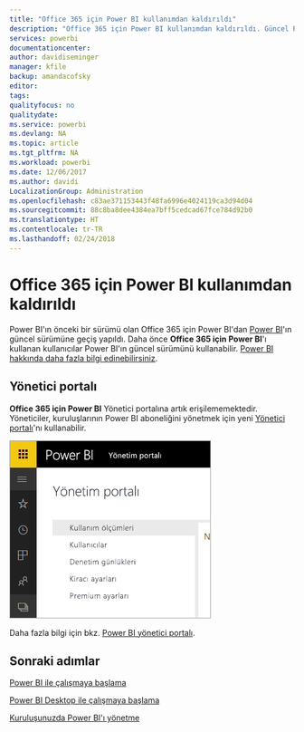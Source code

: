 ```yaml
---
title: "Office 365 için Power BI kullanımdan kaldırıldı"
description: "Office 365 için Power BI kullanımdan kaldırıldı. Güncel Power BI'ı nasıl kullanacağınızı ve yöneteceğinizi öğrenin."
services: powerbi
documentationcenter: 
author: davidiseminger
manager: kfile
backup: amandacofsky
editor: 
tags: 
qualityfocus: no
qualitydate: 
ms.service: powerbi
ms.devlang: NA
ms.topic: article
ms.tgt_pltfrm: NA
ms.workload: powerbi
ms.date: 12/06/2017
ms.author: davidi
LocalizationGroup: Administration
ms.openlocfilehash: c83ae371153443f48fa6996e4024119ca3d94d04
ms.sourcegitcommit: 88c8ba8dee4384ea7bff5cedcad67fce784d92b0
ms.translationtype: HT
ms.contentlocale: tr-TR
ms.lasthandoff: 02/24/2018
---
```

# <a name="power-bi-for-office-365-is-retired"></a>Office 365 için Power BI kullanımdan kaldırıldı
Power BI'ın önceki bir sürümü olan Office 365 için Power BI'dan [Power BI](https://powerbi.microsoft.com)'ın güncel sürümüne geçiş yapıldı. Daha önce **Office 365 için Power BI**'ı kullanan kullanıcılar Power BI'ın güncel sürümünü kullanabilir. [Power BI hakkında daha fazla bilgi edinebilirsiniz](service-get-started.md).

## <a name="the-admin-portal"></a>Yönetici portalı
**Office 365 için Power BI** Yönetici portalına artık erişilememektedir. Yöneticiler, kuruluşlarının Power BI aboneliğini yönetmek için yeni [Yönetici portalı](https://app.powerbi.com/admin-portal)'nı kullanabilir.

![](media/service-admin-o365portal-retired/powerbi-admin-landing-page.png)

Daha fazla bilgi için bkz. [Power BI yönetici portalı](service-admin-portal.md).

## <a name="next-steps"></a>Sonraki adımlar
[Power BI ile çalışmaya başlama](service-get-started.md)

[Power BI Desktop ile çalışmaya başlama](desktop-getting-started.md)

[Kuruluşunuzda Power BI'ı yönetme](service-admin-administering-power-bi-in-your-organization.md)